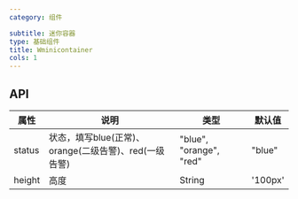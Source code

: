```yaml
---
category: 组件

subtitle: 迷你容器
type: 基础组件
title: Wminicontainer
cols: 1
---
```


## API

| 属性        | 说明                                       | 类型     | 默认值    |
| ---------- | ---------------------------------------- | ------ | ------ |
| status   | 状态，填写blue(正常)、orange(二级告警)、red(一级告警) |"blue", "orange", "red" | "blue"     |
| height   | 高度                                          | String | '100px'     |


